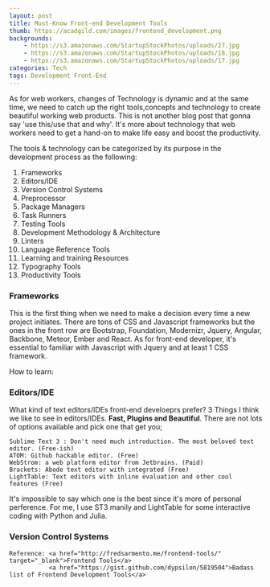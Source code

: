 ```yaml
---
layout: post
title: Must-Know Front-end Development Tools 
thumb: https://acadgild.com/images/frontend_development.png
backgrounds: 
    - https://s3.amazonaws.com/StartupStockPhotos/uploads/27.jpg
    - https://s3.amazonaws.com/StartupStockPhotos/uploads/18.jpg
    - https://s3.amazonaws.com/StartupStockPhotos/uploads/17.jpg
categories: Tech    
tags: Development Front-End
---
```


As for web workers, changes of Technology is dynamic and at the same time, we need to catch up the right tools,concepts and technology to create beautiful working web products. This is not another blog post that gonna say 'use this/use that and why'. It's more about technology that web workers need to get a hand-on to make life easy and boost the productivity.

The tools & technology can be categorized by its purpose in the development process as the following:

1. Frameworks
12. Editors/IDE
6. Version Control Systems
3. Preprocessor
4. Package Managers
5. Task Runners
11. Testing Tools
9. Development Methodology & Architecture
2. Linters
7. Language Reference Tools
8. Learning and training Resources 
13. Typography Tools
14. Productivity Tools

### Frameworks
This is the first thing when we need to make a decision every time a new project initiates. There are tons of CSS and Javascript frameworks but the ones in the front row are Bootstrap, Foundation, Modernizr, Jquery, Angular, Backbone, Meteor, Ember and React. As for front-end developer, it's essential to familiar with Javascript with Jquery and at least 1 CSS framework.

How to learn: 

### Editors/IDE
What kind of text editors/IDEs front-end develoeprs prefer? 3 Things I think we like to see in editors/IDEs. **Fast, Plugins and Beautiful**. There are not lots of options available and pick one that get you;

    Sublime Text 3 : Don't need much introduction. The most beloved text editor. (Free-ish)
    ATOM: Github hackable editor. (Free)
    WebStrom: a web platform editor from Jetbrains. (Paid)
    Brackets: Abode text editor with integrated (Free)
    LightTable: Text editors with inline evaluation and other cool features (Free)

It's impossible to say which one is the best since it's more of personal perference. For me, I use ST3 manily and LightTable for some interactive coding with Python and Julia.

### Version Control Systems




    Reference: <a href="http://fredsarmento.me/frontend-tools/" target="_blank">Frontend Tools</a>
               <a href="https://gist.github.com/dypsilon/5819504">Badass list of Frontend Development Tools</a>